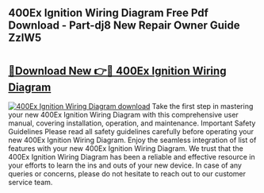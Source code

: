## 400Ex Ignition Wiring Diagram Free Pdf Download - Part-dj8 New Repair Owner Guide ZzlW5

# <h2><a href="http://dfp5c2n.blite.top/?on=400Ex+Ignition+Wiring+Diagram">🔗Download New 👉🔴 400Ex Ignition Wiring Diagram</a></h2>

[![400Ex Ignition Wiring Diagram download](https://i.imgur.com/lujVjoI.png)](http://dfp5c2n.blite.top/?on=400Ex+Ignition+Wiring+Diagram)
Take the first step in mastering your new 400Ex Ignition Wiring Diagram with this comprehensive user manual, covering installation, operation, and maintenance. Important Safety Guidelines Please read all safety guidelines carefully before operating your new 400Ex Ignition Wiring Diagram. Enjoy the seamless integration of list of features with your new 400Ex Ignition Wiring Diagram. We trust that the 400Ex Ignition Wiring Diagram has been a reliable and effective resource in your efforts to learn the ins and outs of your new device. In case of any queries or concerns, please do not hesitate to reach out to our customer service team.
